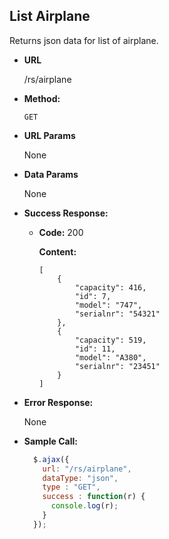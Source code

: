 **List Airplane**
----
  Returns json data for list of airplane.

* **URL**

  /rs/airplane

* **Method:**

  `GET`
  
*  **URL Params**

   None

* **Data Params**

  None

* **Success Response:**

  * **Code:** 200
  
    **Content:** 
    ```
    [
        {
            "capacity": 416,
            "id": 7,
            "model": "747",
            "serialnr": "54321"
        },
        {
            "capacity": 519,
            "id": 11,
            "model": "A380",
            "serialnr": "23451"
        }
    ]
    ```
 
* **Error Response:**

  None

* **Sample Call:**

  ```javascript
    $.ajax({
      url: "/rs/airplane",
      dataType: "json",
      type : "GET",
      success : function(r) {
        console.log(r);
      }
    });
  ```